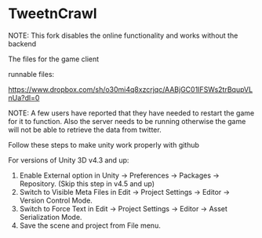 TweetnCrawl
===========
NOTE: This fork disables the online functionality and works without the backend

The files for the game client

runnable files: 

https://www.dropbox.com/sh/o30mi4q8xzcrjqc/AABjGC01IFSWs2trBqupVLnUa?dl=0

NOTE: A few users have reported that they have needed to restart the game for it to function. Also the server needs to be running otherwise the game will not be able to retrieve the data from twitter.


Follow these steps to make unity work properly with github

For versions of Unity 3D v4.3 and up:

1. Enable External option in Unity → Preferences → Packages → Repository. (Skip this step in v4.5 and up)
2. Switch to Visible Meta Files in Edit → Project Settings → Editor → Version Control Mode.
3. Switch to Force Text in Edit → Project Settings → Editor → Asset Serialization Mode.
4. Save the scene and project from File menu.
